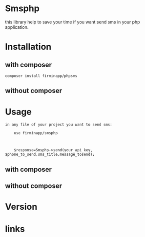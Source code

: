 # Smsphp
this library help to save your time if you want send sms in your php application.
# Installation

## with composer

    composer install firminapp/phpsms

## without composer
# Usage

    in any file of your project you want to send sms:

        use firminapp/smsphp



        $response=Smsphp->send(your_api_key, $phone_to_send,sms_title,message_tosend);
        

## with composer
## without composer
# Version

# links